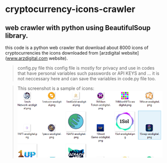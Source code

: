 # cryptocurrency-icons-crawler
## web crawler with python using BeautifulSoup library.
this code is a python web crawler that download about 8000 icons of cryptocurrencies
the icons downloaded from [arzdigital website](www.arzdigital.com website).

> config.py file
this config file is mostly for privacy and use in codes that have personal variables such passwords or API KEYS and ...
it is not neccessary here and can save the variables in code.py file too.

> This screenshot is a sample of icons:
![Screenshot](icon-sample.png)